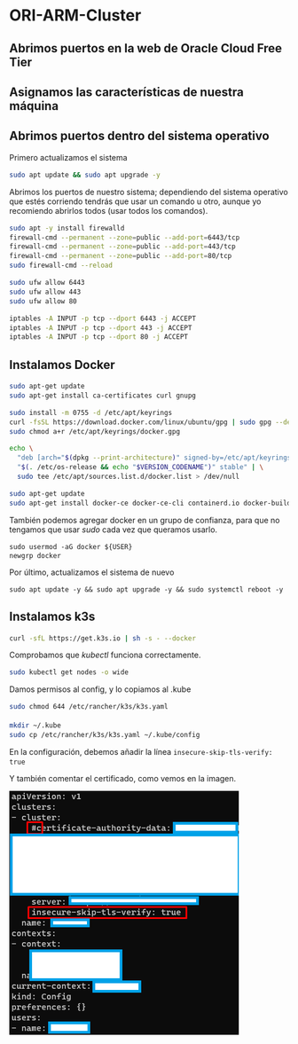# ORI-ARM-Cluster

## Abrimos puertos en la web de Oracle Cloud Free Tier

## Asignamos las características de nuestra máquina

## Abrimos puertos dentro del sistema operativo

Primero actualizamos el sistema

```bash
sudo apt update && sudo apt upgrade -y
```

Abrimos los puertos de nuestro sistema; dependiendo del sistema operativo que estés corriendo tendrás que usar un comando u otro, aunque yo recomiendo abrirlos todos (usar todos los comandos).

```bash
sudo apt -y install firewalld
firewall-cmd --permanent --zone=public --add-port=6443/tcp
firewall-cmd --permanent --zone=public --add-port=443/tcp
firewall-cmd --permanent --zone=public --add-port=80/tcp
sudo firewall-cmd --reload
```

```bash
sudo ufw allow 6443
sudo ufw allow 443
sudo ufw allow 80
```

```bash
iptables -A INPUT -p tcp --dport 6443 -j ACCEPT
iptables -A INPUT -p tcp --dport 443 -j ACCEPT
iptables -A INPUT -p tcp --dport 80 -j ACCEPT
```

## Instalamos Docker

```bash
sudo apt-get update
sudo apt-get install ca-certificates curl gnupg
```

```bash
sudo install -m 0755 -d /etc/apt/keyrings
curl -fsSL https://download.docker.com/linux/ubuntu/gpg | sudo gpg --dearmor -o /etc/apt/keyrings/docker.gpg
sudo chmod a+r /etc/apt/keyrings/docker.gpg
```

```bash
echo \
  "deb [arch="$(dpkg --print-architecture)" signed-by=/etc/apt/keyrings/docker.gpg] https://download.docker.com/linux/ubuntu \
  "$(. /etc/os-release && echo "$VERSION_CODENAME")" stable" | \
  sudo tee /etc/apt/sources.list.d/docker.list > /dev/null
```

```bash
sudo apt-get update
sudo apt-get install docker-ce docker-ce-cli containerd.io docker-buildx-plugin docker-compose-plugin
```

También podemos agregar docker en un grupo de confianza, para que no tengamos que usar _sudo_ cada vez que queramos usarlo.

```
sudo usermod -aG docker ${USER}
newgrp docker
```

Por último, actualizamos el sistema de nuevo

```
sudo apt update -y && sudo apt upgrade -y && sudo systemctl reboot -y
```

## Instalamos k3s

```bash
curl -sfL https://get.k3s.io | sh -s - --docker
```

Comprobamos que _kubectl_ funciona correctamente.

```bash
sudo kubectl get nodes -o wide
```

Damos permisos al config, y lo copiamos al .kube

```bash
sudo chmod 644 /etc/rancher/k3s/k3s.yaml

mkdir ~/.kube
sudo cp /etc/rancher/k3s/k3s.yaml ~/.kube/config
```

En la configuración, debemos añadir la línea `insecure-skip-tls-verify: true`

Y también comentar el certificado, como vemos en la imagen.

![Config example](Img/exampleConfig.png)
